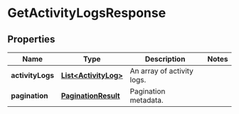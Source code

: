 

# GetActivityLogsResponse


## Properties

| Name | Type | Description | Notes |
|------------ | ------------- | ------------- | -------------|
|**activityLogs** | [**List&lt;ActivityLog&gt;**](ActivityLog.md) | An array of activity logs. |  |
|**pagination** | [**PaginationResult**](PaginationResult.md) | Pagination metadata. |  |



